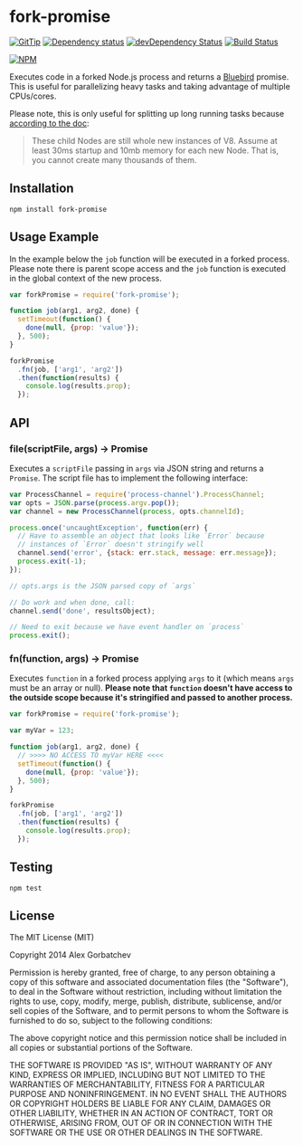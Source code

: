 # fork-promise

[![GitTip](http://img.shields.io/gittip/alexgorbatchev.svg?style=flat)](https://www.gittip.com/alexgorbatchev/)
[![Dependency status](http://img.shields.io/david/alexgorbatchev/fork-promise.svg?style=flat)](https://david-dm.org/alexgorbatchev/fork-promise)
[![devDependency Status](http://img.shields.io/david/dev/alexgorbatchev/fork-promise.svg?style=flat)](https://david-dm.org/alexgorbatchev/fork-promise#info=devDependencies)
[![Build Status](http://img.shields.io/travis/alexgorbatchev/fork-promise.svg?style=flat&branch=master)](https://travis-ci.org/alexgorbatchev/fork-promise)

[![NPM](https://nodei.co/npm/fork-promise.svg?style=flat)](https://npmjs.org/package/fork-promise)

Executes code in a forked Node.js process and returns a [Bluebird](https://github.com/petkaantonov/bluebird) promise. This is useful for parallelizing heavy tasks and taking advantage of multiple CPUs/cores.

Please note, this is only useful for splitting up long running tasks because [according to the doc](http://nodejs.org/api/child_process.html#child_process_child_process_fork_modulepath_args_options):

> These child Nodes are still whole new instances of V8. Assume at least 30ms startup and 10mb memory for each new Node. That is, you cannot create many thousands of them.

## Installation

    npm install fork-promise

## Usage Example

In the example below the `job` function will be executed in a forked process. Please note there is parent scope access and the `job` function is executed in the global context of the new process.

```javascript
var forkPromise = require('fork-promise');

function job(arg1, arg2, done) {
  setTimeout(function() {
    done(null, {prop: 'value'});
  }, 500);
}

forkPromise
  .fn(job, ['arg1', 'arg2'])
  .then(function(results) {
    console.log(results.prop);
  });
```

## API

### file(scriptFile, args) -> Promise

Executes a `scriptFile` passing in `args` via JSON string and returns a `Promise`. The script file has to implement the following interface:

```javascript
var ProcessChannel = require('process-channel').ProcessChannel;
var opts = JSON.parse(process.argv.pop());
var channel = new ProcessChannel(process, opts.channelId);

process.once('uncaughtException', function(err) {
  // Have to assemble an object that looks like `Error` because
  // instances of `Error` doesn't stringify well
  channel.send('error', {stack: err.stack, message: err.message});
  process.exit(-1);
});

// opts.args is the JSON parsed copy of `args`

// Do work and when done, call:
channel.send('done', resultsObject);

// Need to exit because we have event handler on `process`
process.exit();
```

### fn(function, args) -> Promise

Executes `function` in a forked process applying `args` to it (which means `args` must be an array or null). **Please note that `function` doesn't have access to the outside scope because it's stringified and passed to another process.**

```javascript
var forkPromise = require('fork-promise');

var myVar = 123;

function job(arg1, arg2, done) {
  // >>>> NO ACCESS TO myVar HERE <<<<
  setTimeout(function() {
    done(null, {prop: 'value'});
  }, 500);
}

forkPromise
  .fn(job, ['arg1', 'arg2'])
  .then(function(results) {
    console.log(results.prop);
  });
```

## Testing

    npm test

## License

The MIT License (MIT)

Copyright 2014 Alex Gorbatchev

Permission is hereby granted, free of charge, to any person obtaining a copy
of this software and associated documentation files (the "Software"), to deal
in the Software without restriction, including without limitation the rights
to use, copy, modify, merge, publish, distribute, sublicense, and/or sell
copies of the Software, and to permit persons to whom the Software is
furnished to do so, subject to the following conditions:

The above copyright notice and this permission notice shall be included in
all copies or substantial portions of the Software.

THE SOFTWARE IS PROVIDED "AS IS", WITHOUT WARRANTY OF ANY KIND, EXPRESS OR
IMPLIED, INCLUDING BUT NOT LIMITED TO THE WARRANTIES OF MERCHANTABILITY,
FITNESS FOR A PARTICULAR PURPOSE AND NONINFRINGEMENT. IN NO EVENT SHALL THE
AUTHORS OR COPYRIGHT HOLDERS BE LIABLE FOR ANY CLAIM, DAMAGES OR OTHER
LIABILITY, WHETHER IN AN ACTION OF CONTRACT, TORT OR OTHERWISE, ARISING FROM,
OUT OF OR IN CONNECTION WITH THE SOFTWARE OR THE USE OR OTHER DEALINGS IN
THE SOFTWARE.
